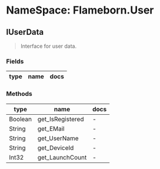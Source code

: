 # NameSpace: Flameborn.User
## IUserData
> Interface for user data.
### Fields
|type|name|docs|
|---|---|---|

### Methods
|type|name|docs|
|---|---|---|
|Boolean|get_IsRegistered| - |
|String|get_EMail| - |
|String|get_UserName| - |
|String|get_DeviceId| - |
|Int32|get_LaunchCount| - |

